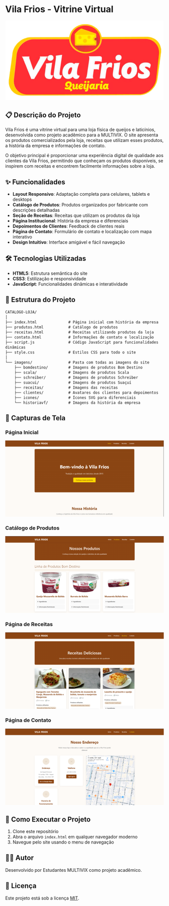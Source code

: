 # Vila Frios - Vitrine Virtual

![Vila Frios Logo](Imagens/VilaFriosLogo.png)

## 📋 Descrição do Projeto

Vila Frios é uma vitrine virtual para uma loja física de queijos e laticínios, desenvolvida como projeto acadêmico para a MULTIVIX. O site apresenta os produtos comercializados pela loja, receitas que utilizam esses produtos, a história da empresa e informações de contato.

O objetivo principal é proporcionar uma experiência digital de qualidade aos clientes da Vila Frios, permitindo que conheçam os produtos disponíveis, se inspirem com receitas e encontrem facilmente informações sobre a loja.

## ✨ Funcionalidades

- **Layout Responsivo**: Adaptação completa para celulares, tablets e desktops
- **Catálogo de Produtos**: Produtos organizados por fabricante com descrições detalhadas
- **Seção de Receitas**: Receitas que utilizam os produtos da loja
- **Página Institucional**: História da empresa e diferenciais
- **Depoimentos de Clientes**: Feedback de clientes reais
- **Página de Contato**: Formulário de contato e localização com mapa interativo
- **Design Intuitivo**: Interface amigável e fácil navegação

## 🛠️ Tecnologias Utilizadas

- **HTML5**: Estrutura semântica do site
- **CSS3**: Estilização e responsividade
- **JavaScript**: Funcionalidades dinâmicas e interatividade

## 📁 Estrutura do Projeto

```
CATALOGO-LOJA/
│
├── index.html              # Página inicial com história da empresa
├── produtos.html           # Catálogo de produtos
├── receitas.html           # Receitas utilizando produtos da loja
├── contato.html            # Informações de contato e localização
├── script.js               # Código JavaScript para funcionalidades dinâmicas
├── style.css               # Estilos CSS para todo o site
│
└── imagens/                # Pasta com todas as imagens do site
    ├── bomdestino/         # Imagens de produtos Bom Destino
    ├── scala/              # Imagens de produtos Scala
    ├── schreiber/          # Imagens de produtos Schreiber
    ├── suacui/             # Imagens de produtos Suaçuí
    ├── receitas/           # Imagens das receitas
    ├── clientes/           # Avatares dos clientes para depoimentos
    ├── icones/             # Ícones SVG para diferenciais
    └── historiavf/         # Imagens da história da empresa
```

## 📸 Capturas de Tela

### Página Inicial
![Página Inicial](Imagens/screenshots/home.png)

### Catálogo de Produtos
![Catálogo de Produtos](Imagens/screenshots/produtos.png)

### Página de Receitas
![Página de Receitas](Imagens/screenshots/receitas.png)

### Página de Contato
![Página de Contato](Imagens/screenshots/contato.png)

## 🚀 Como Executar o Projeto

1. Clone este repositório
2. Abra o arquivo `index.html` em qualquer navegador moderno
3. Navegue pelo site usando o menu de navegação

## 👨‍💻 Autor

Desenvolvido por Estudantes MULTIVIX como projeto acadêmico.

## 📄 Licença

Este projeto está sob a licença [MIT](LICENSE).
